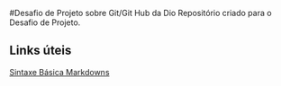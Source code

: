 #Desafio de Projeto sobre Git/Git Hub da Dio
Repositório criado para o Desafio de Projeto. 

## Links úteis 
[Sintaxe Básica Markdowns](https://www.markdownguide.org/basic-syntax/)
